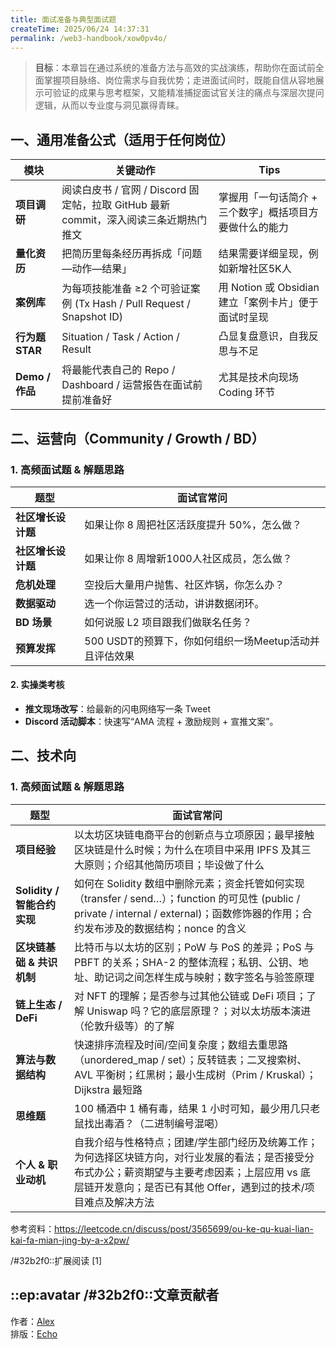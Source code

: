 ```yaml
---
title: 面试准备与典型面试题
createTime: 2025/06/24 14:37:31
permalink: /web3-handbook/xow0pv4o/
---
```


> **目标**：本章旨在通过系统的准备方法与高效的实战演练，帮助你在面试前全面掌握项目脉络、岗位需求与自我优势；走进面试间时，既能自信从容地展示可验证的成果与思考框架，又能精准捕捉面试官关注的痛点与深层次提问逻辑，从而以专业度与洞见赢得青睐。

## 一、通用准备公式（适用于任何岗位）

| 模块                | 关键动作                                               | Tips                                   |
| ----------------- | -------------------------------------------------------- | ------------------------------------- |
| **项目调研**       | 阅读白皮书 / 官网 / Discord 固定帖，拉取 GitHub 最新 commit，深入阅读三条近期热门推文     | 掌握用「一句话简介 + 三个数字」概括项目方要做什么的能力 |
| **量化资历**       | 把简历里每条经历再拆成「问题—动作—结果」                                    | 结果需要详细呈现，例如新增社区5K人      |
| **案例库**        | 为每项技能准备 ≥2 个可验证案例 (Tx Hash / Pull Request / Snapshot ID) | 用 Notion 或 Obsidian 建立「案例卡片」便于面试时呈现    |
| **行为题 STAR**   | Situation / Task / Action / Result                       | 凸显复盘意识，自我反思与不足       |
| **Demo / 作品** | 将最能代表自己的 Repo / Dashboard / 运营报告在面试前提前准备好                 | 尤其是技术向现场 Coding 环节                |


## 二、运营向（Community / Growth / BD）

### 1. 高频面试题 & 解题思路

| 题型          | 面试官常问                     |
| ----------- | ------------------------- |
| **社区增长设计题** | 如果让你 8 周把社区活跃度提升 50%，怎么做？ |
| **社区增长设计题** | 如果让你 8 周增新1000人社区成员，怎么做？ |
| **危机处理**    | 空投后大量用户抛售、社区炸锅，你怎么办？      |
| **数据驱动**    | 选一个你运营过的活动，讲讲数据闭环。        |
| **BD 场景**   | 如何说服 L2 项目跟我们做联名任务？       |
| **预算发挥**   | 500 USDT的预算下，你如何组织一场Meetup活动并且评估效果       |

#### 2. 实操类考核

- **推文现场改写**：给最新的闪电网络写一条 Tweet
- **Discord 活动脚本**：快速写“AMA 流程 + 激励规则 + 宣推文案”。

## 二、技术向

### 1. 高频面试题 & 解题思路

| 题型                    | 面试官常问                                                                                                                                 |
| --------------------- | ------------------------------------------------------------------------------------------------------------------------------------- |
| **项目经验**              | 以太坊区块链电商平台的创新点与立项原因；最早接触区块链是什么时候；为什么在项目中采用 IPFS 及其三大原则；介绍其他简历项目；毕设做了什么                                                                |
| **Solidity / 智能合约实现** | 如何在 Solidity 数组中删除元素；资金托管如何实现（transfer / send…）；function 的可见性 (public / private / internal / external)；函数修饰器的作用；合约发布涉及的数据结构；nonce 的含义 |
| **区块链基础 & 共识机制**      | 比特币与以太坊的区别；PoW 与 PoS 的差异；PoS 与 PBFT 的关系；SHA-2 的整体流程；私钥、公钥、地址、助记词之间怎样生成与映射；数字签名与验签原理                                                   |
| **链上生态 / DeFi**       | 对 NFT 的理解；是否参与过其他公链或 DeFi 项目；了解 Uniswap 吗？它的底层原理？；对以太坊版本演进（伦敦升级等）的了解                                                                  |
| **算法与数据结构**           | 快速排序流程及时间/空间复杂度；数组去重思路（unordered\_map / set）；反转链表；二叉搜索树、AVL 平衡树；红黑树；最小生成树（Prim / Kruskal）；Dijkstra 最短路                                |
| **思维题**               | 100 桶酒中 1 桶有毒，结果 1 小时可知，最少用几只老鼠找出毒酒？（二进制编号混喝）                                                                                         |
| **个人 & 职业动机**         | 自我介绍与性格特点；团建/学生部门经历及统筹工作；为何选择区块链方向，对行业发展的看法；是否接受分布式办公；薪资期望与主要考虑因素；上层应用 vs 底层链开发意向；是否已有其他 Offer，遇到过的技术/项目难点及解决方法                       |

参考资料：https://leetcode.cn/discuss/post/3565699/ou-ke-qu-kuai-lian-kai-fa-mian-jing-by-a-x2pw/

 /#32b2f0::扩展阅读
[1] 

## ::ep:avatar /#32b2f0::文章贡献者  
作者：[Alex](/)  
排版：[Echo](https://x.com/Echo_liuchan)
